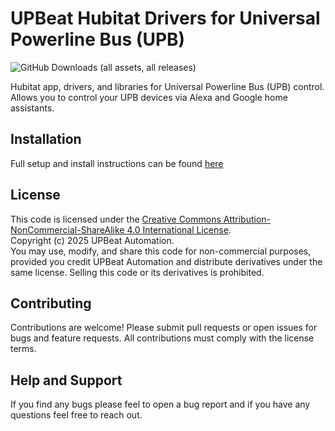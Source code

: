 # UPBeat Hubitat Drivers for Universal Powerline Bus (UPB)
![GitHub Downloads (all assets, all releases)](https://img.shields.io/github/downloads/UPBeat-Automation/UPBeat-Hubitat/total)

Hubitat app, drivers, and libraries for Universal Powerline Bus (UPB) control. Allows you to control your UPB devices via Alexa and Google home assistants.

## Installation

Full setup and install instructions can be found [here](https://github.com/UPBeat-Automation)

## License
This code is licensed under the [Creative Commons Attribution-NonCommercial-ShareAlike 4.0 International License](http://creativecommons.org/licenses/by-nc-sa/4.0/).  
Copyright (c) 2025 UPBeat Automation.  
You may use, modify, and share this code for non-commercial purposes, provided you credit UPBeat Automation and distribute derivatives under the same license. Selling this code or its derivatives is prohibited.

## Contributing
Contributions are welcome! Please submit pull requests or open issues for bugs and feature requests. All contributions must comply with the license terms.

## Help and Support

If you find any bugs please feel to open a bug report and if you have any questions feel free to reach out. 
